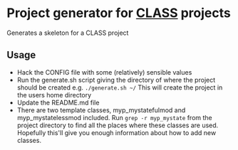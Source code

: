# Project generator for [CLASS](http://rfc.zeromq.org/spec:21) projects

Generates a skeleton for a CLASS project

## Usage

* Hack the CONFIG file with some (relatively) sensible values
* Run the generate.sh script giving the directory of where the project should be created
    e.g. `./generate.sh ~/`
    This will create the project in the users home directory
* Update the README.md file
* There are two template classes, myp\_mystatefulmod and myp\_mystatelessmod included.  Run
    `grep -r myp_mystate`
  from the project directory to find all the places where these classes are used.  Hopefully this'll give you enough information about how to add new classes.
